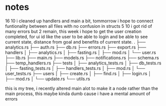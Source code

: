 # notes

16 10 i cleaned up handlers and main a bit, tommorrow i hope to connect funtionality between all files with no confusion in structs
5 10 i got rid of many errors but 2 remain, this week i hope to get the user creation completed, for ui id like the user to be able to login and be able to see current state, distance from goal and benefits of current state.
.
├── analytics.rs
├── auth.rs
├── db.rs
├── errors.rs
├── export.rs
├── handlers
│   ├── analytics.rs
│   ├── fasting.rs
│   ├── mod.rs
│   └── user.rs
├── lib.rs
├── main.rs
├── models.rs
├── notifications.rs
├── schema.rs
├── temp_handlers.rs
├── tests
│   ├── analytics_tests.rs
│   ├── db_tests.rs
│   ├── fasting_tests.rs
│   ├── handlers_tests.rs
│   ├── mod.rs
│   └── user_tests.rs
├── users
│   ├── create.rs
│   ├── find.rs
│   ├── login.rs
│   ├── mod.rs
│   └── update.rs
└── utils.rs

this is my tree, i recently altered main alot to make it a node rather than the main process, this maybe kinda dumb cause i have a mental amount of errors
